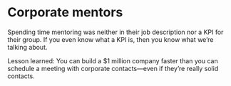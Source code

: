 # Corporate mentors

Spending time mentoring was neither in their job description nor a KPI for their group. If you even know what a KPI is, then you know what we’re talking about.

Lesson learned: You can build a $1 million company faster than you can schedule a meeting with corporate contacts—even if they’re really solid contacts.

